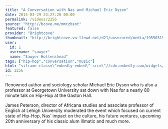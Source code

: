 ```yaml
---
title: "A Conversation with Nas and Michael Eric Dyson"
date: 2014-03-29 23:27:28 00:00
permalink: /videos/2256
source: "http://bcove.me/mmczbsot"
featured: false
provider: "Brightcove"
thumbnail: "http://brightcove.vo.llnwd.net/d21/unsecured/media/1955031552001/201403/985/1955031552001_3403118718001_nas-640-360.jpg?pubId=1955031552001"
user:
  id: 1
  username: "sawyer"
  name: "Sawyer Hollenshead"
tags: ["hip-hop","conversation","music"]
html: "<iframe class=\"embedly-embed\" src=\"//cdn.embedly.com/widgets/media.html?src=http%3A%2F%2Fc.brightcove.com%2Fservices%2Fviewer%2Ffederated_f9%3FisVid%3D1%26isUI%3D1&wmode=transparent&fv=%40videoPlayer%3D3402287935001%26autoStart%3Dfalse%26playerID%3D1954972954001%26domain%3Dembed%26dynamicStreaming%3Dtrue&url=http%3A%2F%2Flink.brightcove.com%2Fservices%2Fplayer%2Fbcpid1954972954001%3Fbckey%3DAQ%7E%7E%2CAAABxzD2EAE%7E%2ComXLTEHtYLffOiQDtScIhRSOO30nsBA4%26bctid%3D3402287935001&image=http%3A%2F%2Fbrightcove.vo.llnwd.net%2Fd21%2Funsecured%2Fmedia%2F1955031552001%2F201403%2F985%2F1955031552001_3403118718001_nas-640-360.jpg%3FpubId%3D1955031552001&key=daaebf4d9cdd46779200162d0ca86e20&type=application%2Fx-shockwave-flash&schema=brightcove\" width=\"480\" height=\"270\" scrolling=\"no\" frameborder=\"0\" allowfullscreen></iframe>"
id: 2256
---
```


Renowned author and sociology scholar Michael Eric Dyson who is also a professor at Georgetown University sat down with Nas for a nearly 80 minute talk on Hip-Hop at the Gaston Hall.

James Peterson, director of Africana studies and associate professor of English at Lehigh University moderated the event which focused on current state of Hip-Hop, Nas’ impact on the culture, his future ventures, upcoming 20th anniversary of his classic alum Illmatic and much more.